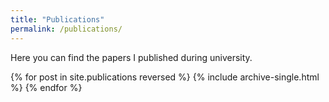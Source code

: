```yaml
---
title: "Publications"
permalink: /publications/
---
```


Here you can find the papers I published during university.

{% for post in site.publications reversed %}
  {% include archive-single.html %}
{% endfor %}
